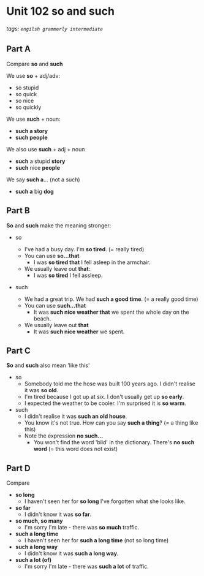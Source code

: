 # Unit 102 **so** and **such**
###### tags: `engilsh grammerly intermediate`

## Part A
Compare **so** and **such**

We use **so** + adj/adv:
- so stupid
- so quick
- so nice
- so quickly

We use **such** + noun:
- **such a story**
- **such people**

We also use **such** + adj + noun
- **such** a stupid **story**
- **such** nice **people**

We say **such a**... (not a such)
- **such a** big **dog**

## Part B
**So** and **such** make the meaning stronger:
- so
    - I've had a busy day. I'm **so tired**. (= really tired)
    - You can use **so...that**
        - I was **so tired that** I fell asleep in the armchair.
    - We usually leave out **that**:
        - I was **so tired** I fell assleep.

- such
    - We had a great trip. We had **such a good time**. (= a really good time)
    - You can use **such...that**
        - It was **such nice weather that** we spent the whole day on the beach.
    - We usually leave out **that**
        - It was **such nice weather** we spent.

## Part C
**So** and **such** also mean 'like this'
- so
    - Somebody told me the hose was built 100 years ago. I didn't realise it was **so old**.
    - I'm tired because I got up at six. I don't usually get up **so early**.
    - I expected the weather to be cooler. I'm surprised it is **so warm**.
- such
    - I didn't realise it was **such an old house**.
    - You know it's not true. How can you say **such a thing**? (= a thing like this)
    - Note the expression **no such...**
        - You won't find the word 'blid' in the dictionary. There's **no such word** (= this word does not exist)

## Part D
Compare
- **so long**
    - I haven't seen her for **so long** I've forgotten what she looks like.
- **so far**
    - I didn't know it was **so far**.
- **so much, so many**
    - I'm sorry I'm late - there was **so much** traffic.
- **such a long time**
    - I haven't seen her for **such a long time** (not so long time)
- **such a long way**
    - I didn't know it was **such a long way**.
- **such a lot (of)**
    - I'm sorry I'm late - there was **such a lot** of traffic.